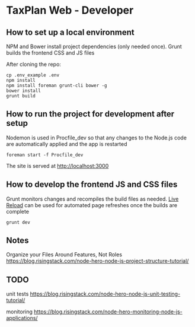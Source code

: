 # TaxPlan Web - Developer #

## How to set up a local environment ##

NPM and Bower install project dependencies (only needed once).  Grunt builds the frontend CSS and JS files

After cloning the repo:
```
cp .env_example .env
npm install
npm install foreman grunt-cli bower -g
bower install
grunt build
```

## How to run the project for development after setup ##

Nodemon is used in Procfile_dev so that any changes to the Node.js code are automatically applied and the app is restarted
```
foreman start -f Procfile_dev
```

The site is served at [http://localhost:3000](http://localhost:3000)


## How to develop the frontend JS and CSS files ##

Grunt monitors changes and recompiles the build files as needed.  [Live Reload](https://chrome.google.com/webstore/detail/livereload/jnihajbhpnppcggbcgedagnkighmdlei?hl=en) can be used for automated page refreshes once the builds are complete
```
grunt dev
```

## Notes ##

Organize your Files Around Features, Not Roles 
https://blog.risingstack.com/node-hero-node-js-project-structure-tutorial/

## TODO ##

unit tests
https://blog.risingstack.com/node-hero-node-js-unit-testing-tutorial/

monitoring
https://blog.risingstack.com/node-hero-monitoring-node-js-applications/